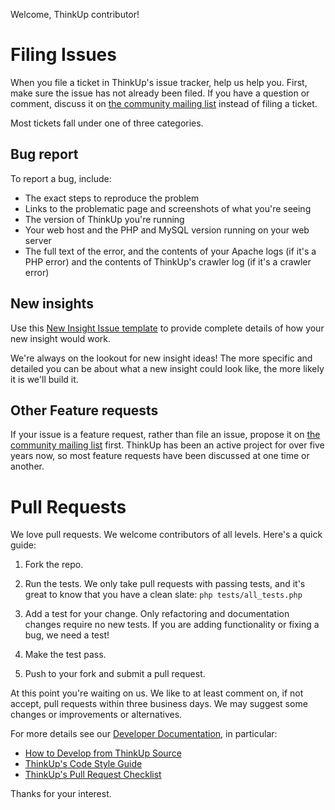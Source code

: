 Welcome, ThinkUp contributor!

Filing Issues
=============

When you file a ticket in ThinkUp's issue tracker, help us help you. First, make sure the issue has not already been filed. If you have a question or comment, discuss it on [the community mailing list](http://groups.google.com/group/thinkup) instead of filing a ticket.

Most tickets fall under one of three categories.

Bug report
----------

To report a bug, include:

* The exact steps to reproduce the problem
* Links to the problematic page and screenshots of what you're seeing
* The version of ThinkUp you're running
* Your web host and the PHP and MySQL version running on your web server
* The full text of the error, and the contents of your Apache logs (if it's a PHP error) and the contents of ThinkUp's crawler log (if it's a crawler error)

New insights
------------

Use this [New Insight Issue template](https://gist.github.com/ginatrapani/11303222) to provide complete details of how your new insight would work.

We're always on the lookout for new insight ideas! The more specific and detailed you can be about what a new insight could look like, the more likely it is we'll build it.

Other Feature requests
----------------------

If your issue is a feature request, rather than file an issue, propose it on [the community mailing list](http://groups.google.com/group/thinkup) first. ThinkUp has been an active project for over five years now, so most feature requests have been discussed at one time or another.


Pull Requests
=============

We love pull requests. We welcome contributors of all levels. Here's a quick guide:

1. Fork the repo.

2. Run the tests. We only take pull requests with passing tests, and it's great
to know that you have a clean slate: `php tests/all_tests.php`

3. Add a test for your change. Only refactoring and documentation changes
require no new tests. If you are adding functionality or fixing a bug, we need
a test!

4. Make the test pass.

5. Push to your fork and submit a pull request.


At this point you're waiting on us. We like to at least comment on, if not
accept, pull requests within three business days. We may suggest some changes or improvements or alternatives.

For more details see our [Developer Documentation](http://thinkupapp.com/docs/contribute/developers/index.html),
in particular:

* [How to Develop from ThinkUp Source](http://thinkupapp.com/docs/contribute/developers/devfromsource.html)
* [ThinkUp's Code Style Guide](http://thinkupapp.com/docs/contribute/developers/writecode/styleguide/index.html)
* [ThinkUp's Pull Request Checklist](http://thinkupapp.com/docs/contribute/developers/pullrequestchecklist.html)

Thanks for your interest.
